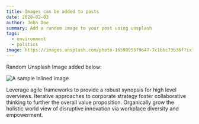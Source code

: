 ```yaml
---
title: Images can be added to posts
date: 2020-02-03
author: John Doe
summary: Add a random image to your post using unsplash
tags:
  - environment
  - politics
image: https://images.unsplash.com/photo-1659095579647-7c1bbc73b36f?ixlib=rb-1.2.1&ixid=MnwxMjA3fDB8MHxwaG90by1wYWdlfHx8fGVufDB8fHx8&auto=format&fit=crop&w=870&q=80
---
```

Random Unsplash Image added below:

![A sample inlined image](https://source.unsplash.com/random/600x400)

Leverage agile frameworks to provide a robust synopsis for high level overviews. Iterative approaches to corporate strategy foster collaborative thinking to further the overall value proposition. Organically grow the holistic world view of disruptive innovation via workplace diversity and empowerment.
